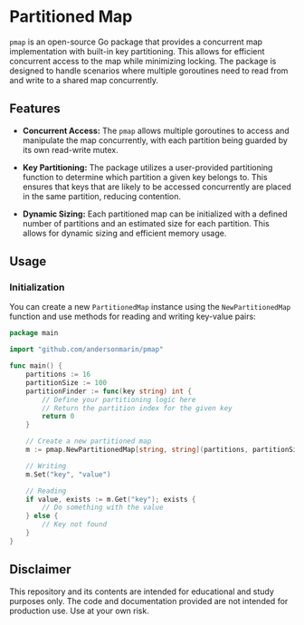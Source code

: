 # Partitioned Map

`pmap` is an open-source Go package that provides a concurrent map implementation with built-in key partitioning. This
allows for efficient concurrent access to the map while minimizing locking. The package is designed to handle
scenarios where multiple goroutines need to read from and write to a shared map concurrently.

## Features

- **Concurrent Access:** The `pmap` allows multiple goroutines to access and manipulate the map concurrently,
  with each partition being guarded by its own read-write mutex.

- **Key Partitioning:** The package utilizes a user-provided partitioning function to determine which partition a given
  key belongs to. This ensures that keys that are likely to be accessed concurrently are placed in the same partition,
  reducing contention.

- **Dynamic Sizing:** Each partitioned map can be initialized with a defined number of partitions and an estimated size
  for each partition. This allows for dynamic sizing and efficient memory usage.

## Usage

### Initialization

You can create a new `PartitionedMap` instance using the `NewPartitionedMap` function and use methods for reading and
writing key-value pairs:

```go
package main

import "github.com/andersonmarin/pmap"

func main() {
	partitions := 16
	partitionSize := 100
	partitionFinder := func(key string) int {
		// Define your partitioning logic here
		// Return the partition index for the given key
		return 0
	}

	// Create a new partitioned map
	m := pmap.NewPartitionedMap[string, string](partitions, partitionSize, partitionFinder)

	// Writing
	m.Set("key", "value")

	// Reading
	if value, exists := m.Get("key"); exists {
		// Do something with the value
	} else {
		// Key not found
	}
}

```

## Disclaimer

This repository and its contents are intended for educational and study purposes only. The code and documentation
provided are not intended for production use. Use at your own risk.